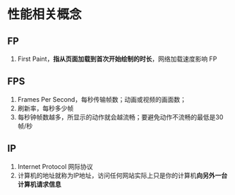 # 性能相关概念





## FP

1. First Paint，**指从页面加载到首次开始绘制的时长**，网络加载速度影响 FP





## FPS

1. Frames Per Second，每秒传输帧数；动画或视频的画面数；
2. 刷新率，每秒多少帧
3. 每秒钟帧数越多，所显示的动作就会越流畅；要避免动作不流畅的最低是30帧/秒







## IP

1. Internet Protocol 网际协议
2. 计算机的地址就称为IP地址，访问任何网站实际上只是你的计算机**向另外一台计算机请求信息**













